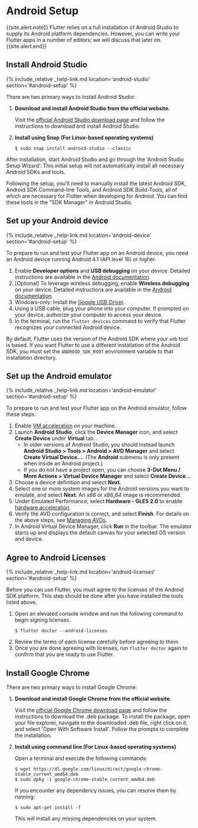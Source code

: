 # Android Setup

{{site.alert.note}}
Flutter relies on a full installation of Android Studio to supply its Android platform dependencies. However, you can write your Flutter apps in a number of editors; we will discuss that later on.
{{site.alert.end}}

## Install Android Studio

{% include_relative _help-link.md location='android-studio' section='#android-setup' %}

There are two primary ways to install Android Studio: 

1. **Download and install Android Studio from the official website.**

   Visit the [official Android Studio download page](\{{site.android-dev}}/studio) and follow the instructions to download and install Android Studio.

2. **Install using Snap (For Linux-based operating systems)**

   ```terminal
   $ sudo snap install android-studio --classic
   ```

After installation, start Android Studio and go through the 'Android Studio Setup Wizard'. This initial setup will not automatically install all necessary Android SDKs and tools.

Following the setup, you'll need to manually install the latest Android SDK, Android SDK Command-line Tools, and Android SDK Build-Tools, all of which are necessary for Flutter when developing for Android. You can find these tools in the "SDK Manager" in Android Studio.

## Set up your Android device

{% include_relative _help-link.md location='android-device' section='#android-setup' %}

To prepare to run and test your Flutter app on an Android device, you need an Android device running Android 4.1 (API level 16) or higher.

1. Enable **Developer options** and **USB debugging** on your device. Detailed instructions are available in the [Android documentation](\{{site.android-dev}}/studio/debug/dev-options).
2. [Optional] To leverage wireless debugging, enable **Wireless debugging** on your device. Detailed instructions are available in the [Android documentation](\{{site.android-dev}}/studio/run/device#wireless).
3. Windows-only: Install the [Google USB Driver](\{{site.android-dev}}/studio/run/win-usb).
4. Using a USB cable, plug your phone into your computer. If prompted on your device, authorize your computer to access your device.
5. In the terminal, run the `flutter devices` command to verify that Flutter recognizes your connected Android device. 

By default, Flutter uses the version of the Android SDK where your `adb` tool is based. If you want Flutter to use a different installation of the Android SDK, you must set the `ANDROID_SDK_ROOT` environment variable to that installation directory.

## Set up the Android emulator

{% include_relative _help-link.md location='android-emulator' section='#android-setup' %}

To prepare to run and test your Flutter app on the Android emulator, follow these steps:

1. Enable [VM acceleration](\{{site.android-dev}}/studio/run/emulator-acceleration#accel-vm) on your machine.
2. Launch **Android Studio**, click the **Device Manager** icon, and select **Create Device** under **Virtual** tab...
   * In older versions of Android Studio, you should instead launch **Android Studio > Tools > Android > AVD Manager** and select **Create Virtual Device...**. (The **Android** submenu is only present when inside an Android project.)
   * If you do not have a project open, you can choose **3-Dot Menu / More Actions > Virtual Device Manager** and select **Create Device...**
3. Choose a device definition and select **Next**.
4. Select one or more system images for the Android versions you want to emulate, and select **Next**. An _x86_ or _x86\_64_ image is recommended.
5. Under Emulated Performance, select **Hardware - GLES 2.0** to enable [hardware acceleration](\{{site.android-dev}}/studio/run/emulator-acceleration).
6. Verify the AVD configuration is correct, and select **Finish**. For details on the above steps, see [Managing AVDs](\{{site.android-dev}}/studio/run/managing-avds).
7. In Android Virtual Device Manager, click **Run** in the toolbar. The emulator starts up and displays the default canvas for your selected OS version and device.

## Agree to Android Licenses

{% include_relative _help-link.md location='android-licenses' section='#android-setup' %}

Before you can use Flutter, you must agree to the licenses of the Android SDK platform. This step should be done after you have installed the tools listed above.

1. Open an elevated console window and run the following command to begin signing licenses.
    ```terminal
    $ flutter doctor --android-licenses
    ```
2. Review the terms of each license carefully before agreeing to them.
3. Once you are done agreeing with licenses, run `flutter doctor` again to confirm that you are ready to use Flutter.

## Install Google Chrome

There are two primary ways to install Google Chrome:

1. **Download and install Google Chrome from the official website.**

   Visit the [official Google Chrome download page](https://www.google.com/chrome/) and follow the instructions to download the .deb package. To install the package, open your file explorer, navigate to the downloaded .deb file, right click on it, and select 'Open With Software Install'. Follow the prompts to complete the installation.

2. **Install using command line (For Linux-based operating systems)**

   Open a terminal and execute the following commands:

   ```terminal
   $ wget https://dl.google.com/linux/direct/google-chrome-stable_current_amd64.deb
   $ sudo dpkg -i google-chrome-stable_current_amd64.deb
   ```
   If you encounter any dependency issues, you can resolve them by running:

   ```terminal
   $ sudo apt-get install -f
   ```

   This will install any missing dependencies on your system.
